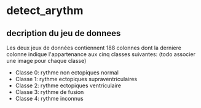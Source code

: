 # detect_arythm

## decription du jeu de donnees
Les deux jeux de données contiennent 188 colonnes dont la derniere colonne indique l'appartenance aux cinq classes suivantes: (todo associer une image pour chaque classe)

* Classe 0: rythme non ectopiques normal
* Classe 1: rythme ectopiques supraventriculaires
* Classe 2: rythme ectopiques ventriculaire
* Classe 3: rythme de fusion
* Classe 4: rythme inconnus
